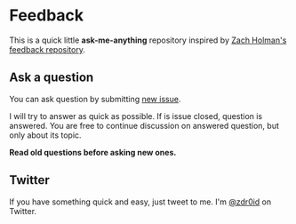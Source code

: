 # Feedback

This is a quick little **ask-me-anything** repository inspired by [Zach Holman's feedback repository](https://github.com/holman/feedback). 

## Ask a question

You can ask question by submitting [new issue](https://github.com/ZDroid/feedback/issues/new).

I will try to answer as quick as possible. If is issue closed, question is answered. You are free to continue discussion on answered question, but only about its topic.

**Read old questions before asking new ones.**

## Twitter

If you have something quick and easy, just tweet to me. I'm [@zdr0id](https://twitter.com/zdr0id) on Twitter.

